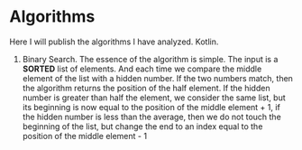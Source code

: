 # Algorithms
 Here I will publish the algorithms I have analyzed. Kotlin.

1) Binary Search. 
   The essence of the algorithm is simple. The input is a **SORTED** list of elements. And each time we compare the middle element of the list with a hidden number. If the two numbers match, then the algorithm returns the position of the half element. If the hidden number is greater than half the element, we consider the same list, but its beginning is now equal to the position of the middle element + 1, if the hidden number is less than the average, then we do not touch the beginning of the list, but change the end to an index equal to the position of the middle element - 1
